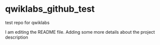 # qwiklabs_github_test
test repo for qwiklabs

I am editing the README file. Adding some more details about the project description

